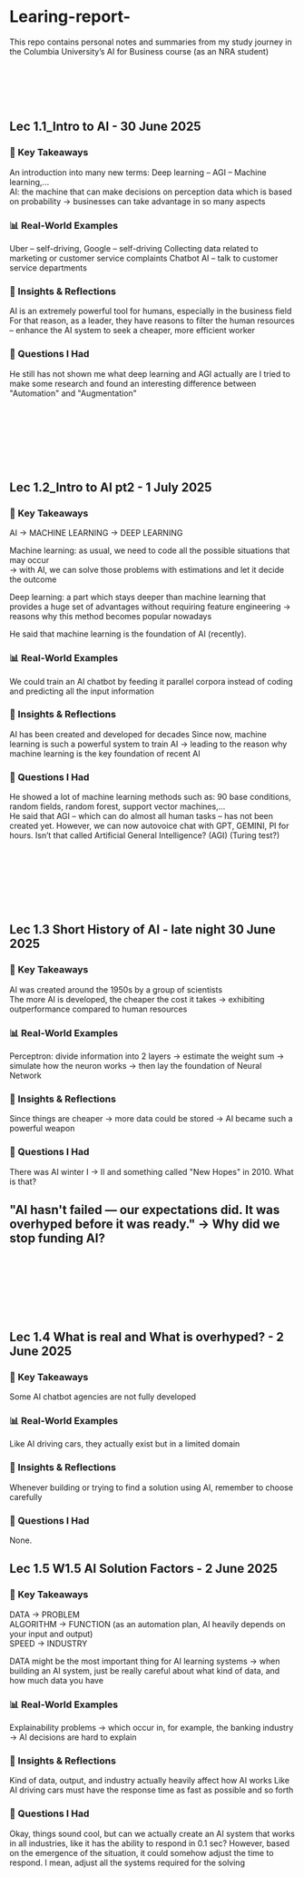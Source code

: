 # Learing-report-
This repo contains personal notes and summaries from my study journey in the Columbia University’s AI for Business course (as an NRA student)

<br><br>
<br><br>

## Lec 1.1_Intro to AI - 30 June 2025

### 🔑 Key Takeaways
An introduction into many new terms: Deep learning – AGI – Machine learning,...  
AI: the machine that can make decisions on perception data which is based on probability → businesses can take advantage in so many aspects

### 📊 Real-World Examples
Uber – self-driving, Google – self-driving
Collecting data related to marketing or customer service complaints
Chatbot AI – talk to customer service departments

### 🧠 Insights & Reflections
AI is an extremely powerful tool for humans, especially in the business field
For that reason, as a leader, they have reasons to filter the human resources – enhance the AI system to seek a cheaper, more efficient worker

### 🤔 Questions I Had
He still has not shown me what deep learning and AGI actually are
I tried to make some research and found an interesting difference between "Automation" and "Augmentation"

<br><br>
<br><br>
<br><br>

## Lec 1.2_Intro to AI pt2 - 1 July 2025

### 🔑 Key Takeaways
AI → MACHINE LEARNING → DEEP LEARNING  

Machine learning: as usual, we need to code all the possible situations that may occur  
→ with AI, we can solve those problems with estimations and let it decide the outcome

Deep learning: a part which stays deeper than machine learning that provides a huge set of advantages without requiring feature engineering → reasons why this method becomes popular nowadays

He said that machine learning is the foundation of AI (recently).

### 📊 Real-World Examples
We could train an AI chatbot by feeding it parallel corpora instead of coding and predicting all the input information

### 🧠 Insights & Reflections
AI has been created and developed for decades
Since now, machine learning is such a powerful system to train AI → leading to the reason why machine learning is the key foundation of recent AI

### 🤔 Questions I Had
He showed a lot of machine learning methods such as: 90 base conditions, random fields, random forest, support vector machines,...  
He said that AGI – which can do almost all human tasks – has not been created yet. However, we can now autovoice chat with GPT, GEMINI, PI for hours. Isn’t that called Artificial General Intelligence? (AGI) (Turing test?)

<br><br>
<br><br>
<br><br>

## Lec 1.3 Short History of AI - late night 30 June 2025

### 🔑 Key Takeaways
AI was created around the 1950s by a group of scientists  
The more AI is developed, the cheaper the cost it takes → exhibiting outperformance compared to human resources

### 📊 Real-World Examples
Perceptron: divide information into 2 layers → estimate the weight sum → simulate how the neuron works → then lay the foundation of Neural Network

### 🧠 Insights & Reflections
Since things are cheaper → more data could be stored → AI became such a powerful weapon

### 🤔 Questions I Had
There was AI winter I → II and something called "New Hopes" in 2010. What is that?

## "AI hasn't failed — our expectations did. It was overhyped before it was ready." → Why did we stop funding AI?

<br><br>
<br><br>
<br><br>

## Lec 1.4 What is real and What is overhyped? - 2 June 2025

### 🔑 Key Takeaways
Some AI chatbot agencies are not fully developed

### 📊 Real-World Examples
Like AI driving cars, they actually exist but in a limited domain

### 🧠 Insights & Reflections
Whenever building or trying to find a solution using AI, remember to choose carefully

### 🤔 Questions I Had
None.

## Lec 1.5 W1.5 AI Solution Factors - 2 June 2025

### 🔑 Key Takeaways
DATA                → PROBLEM  
ALGORITHM     →     FUNCTION (as an automation plan, AI heavily depends on your input and output)  
SPEED               → INDUSTRY  

DATA might be the most important thing for AI learning systems → when building an AI system, just be really careful about what kind of data, and how much data you have

### 📊 Real-World Examples
Explainability problems → which occur in, for example, the banking industry → AI decisions are hard to explain

### 🧠 Insights & Reflections
Kind of data, output, and industry actually heavily affect how AI works
Like AI driving cars must have the response time as fast as possible and so forth

### 🤔 Questions I Had
Okay, things sound cool, but can we actually create an AI system that works in all industries, like it has the ability to respond in 0.1 sec?  However, based on the emergence of the situation, it could somehow adjust the time to respond.  I mean, adjust all the systems required for the solving


